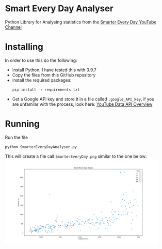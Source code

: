 # Smart Every Day Analyser
Python Library for Analysing statistics from the [Smarter Every Day YouTube Channel](https://www.youtube.com/channel/UC6107grRI4m0o2-emgoDnAA)

# Installing

In order to use this do the following:
* Install Python, I have tested this with 3.9.7
* Copy the files from this GitHub repository
* Install the required packages: 
  ```bash
  pip install -r requirements.txt
  ```
* Get a Google API key and store it in a file called ``.google_API_key``, if you are unfamilar with the process, look here: [YouTube Data API Overview](https://developers.google.com/youtube/v3/getting-started) 

# Running
Run the file 
```bash
python SmarterEveryDayAnalyser.py
```
This will create a file call ``SmarterEveryDay.png`` similar to the one below:
![Example](SmarterEveryDay.png)



